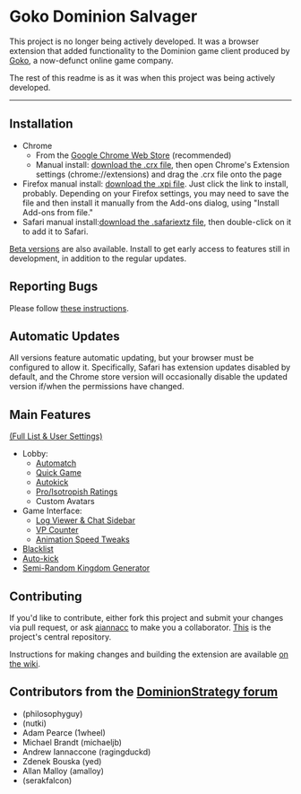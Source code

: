 Goko Dominion Salvager
======================

This project is no longer being actively developed.  It was a browser extension that added functionality to the Dominion game client produced by [Goko](http://www.gamezebo.com/2012/08/16/html5-games-get-their-own-dominion-gokocom/), a now-defunct online game company.

The rest of this readme is as it was when this project was being actively developed.

------------

Installation
------------
* Chrome
  * From the [Google Chrome Web Store](https://chrome.google.com/webstore/detail/goko-dominion-salvager/kaignighoceeemhinbbophdeogpnedjn?hl=en-US) (recommended)
  * Manual install: [download the .crx file](https://www.gokosalvager.com/chrome-latest-gokosalvager.crx), then open Chrome's Extension settings (chrome://extensions) and drag the .crx file onto the page
* Firefox manual install: [download the .xpi file](https://www.gokosalvager.com/firefox-latest-gokosalvager.xpi).  Just click the link to install, probably.  Depending on your Firefox settings, you may need to save the file and then install it manually from the Add-ons dialog, using "Install Add-ons from file."
* Safari manual install:[download the .safariextz file](https://www.gokosalvager.com/safari-latest-gokosalvager.safariextz), then double-click on it to add it to Safari.

[Beta versions](../../wiki/Beta-Testers) are also available.  Install to get early access to features still in development, in addition to the regular updates.

Reporting Bugs
--------------

Please follow [these instructions](../../wiki/Support#reporting-bugs).

Automatic Updates
-----------------

All versions feature automatic updating, but your browser must be configured to allow it.  Specifically, Safari has extension updates disabled by default, and the Chrome store version will occasionally disable the updated version if/when the permissions have changed.

Main Features
-------------
[(Full List & User Settings)](../../wiki/Features-&-User-Settings)
* Lobby:
  * [Automatch](../../wiki/Automatch)
  * [Quick Game](../../wiki/Features-&-User-Settings#quick-game)
  * [Autokick](../../wiki/Features-&-User-Settings#autokick)
  * [Pro/Isotropish Ratings](../../wiki/Features-&-User-Settings#lobby-ratings)
  * Custom Avatars
* Game Interface:
  * [Log Viewer & Chat Sidebar](../../wiki/Features-&-User-Settings#sidebar)
  * [VP Counter](../../wiki/Features-&-User-Settings#vp-counter)
  * [Animation Speed Tweaks](../../wiki/Features-&-User-Settings#animation-speed-tweaks)
* [Blacklist](../../wiki/Features-&-User-Settings#blacklist-settings)
* [Auto-kick](../../wiki/Features-&-User-Settings#table-settings-autokick-and-vponoff)
* [Semi-Random Kingdom Generator](../../wiki/Kingdom-Generator)


Contributing
------------
If you'd like to contribute, either fork this project and submit your changes via pull request, or ask [aiannacc](https://github.com/aiannacc) to make you a collaborator. [This](https://github.com/aiannacc/Goko-Salvager) is the project's central repository.

Instructions for making changes and building the extension are available [on the wiki](https://github.com/aiannacc/Goko-Salvager/wiki/Development).

Contributors from the [DominionStrategy forum](http://forum.dominionstrategy.com)
------------
- (philosophyguy)
- (nutki)
- Adam Pearce (1wheel)
- Michael Brandt (michaeljb)
- Andrew Iannaccone (ragingduckd)
- Zdenek Bouska (yed)
- Allan Malloy (amalloy)
- (serakfalcon)

